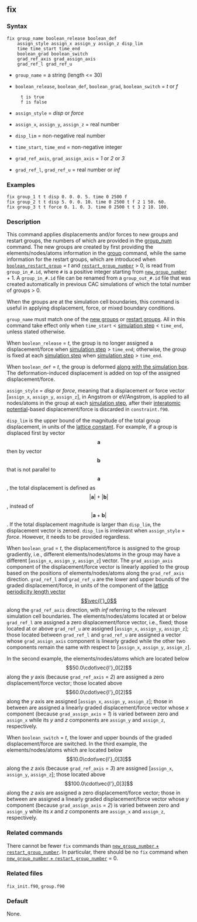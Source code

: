 ## fix

### Syntax

	fix group_name boolean_release boolean_def
	    assign_style assign_x assign_y assign_z disp_lim
	    time time_start time_end
	    boolean_grad boolean_switch
	    grad_ref_axis grad_assign_axis
	    grad_ref_l grad_ref_u

* `group_name` = a string (length <= 30)

* `boolean_release`, `boolean_def`, `boolean_grad`, `boolean_switch` = _t_ or _f_

		t is true
		f is false

* `assign_style` = _disp_ or _force_

* `assign_x`, `assign_y`, `assign_z` = real number

* `disp_lim` = non-negative real number

* `time_start`, `time_end` = non-negative integer

* `grad_ref_axis`, `grad_assign_axis` = _1_ or _2_ or _3_

* `grad_ref_l`, `grad_ref_u` = real number or _inf_

### Examples

	fix group_1 t t disp 0. 0. 0. 5. time 0 2500 f
	fix group_2 t t disp 5. 0. 0. 10. time 0 2500 t f 2 1 50. 60.
	fix group_3 t t force 0. 1. 0. 3. time 0 2500 t t 3 2 10. 100.

### Description

This command applies displacements and/or forces to new groups and restart groups, the numbers of which are provided in the [group_num](group_num.md) command. The new groups are created by first providing the elements/nodes/atoms information in the [group](group.md) command, while the same information for the restart groups, which are introduced when [`boolean_restart_group`](restart.md) = _t_ and [`restart_group_number`](group_num.md) > 0, is read from `group_in_#.id`, where `#` is a positive integer starting from [`new_group_number`](group_num.md) + 1. A `group_in_#.id` file can be renamed from a `group_out_#.id` file that was created automatically in previous CAC simulations of which the total number of groups > 0.

When the groups are at the simulation cell boundaries, this command is useful in applying displacement, force, or mixed boundary conditions.

`group_name` must match one of the [new groups](group.md) or [restart groups](group_num.md). All in this command take effect only when `time_start` < [simulation step](run.md) < `time_end`, unless stated otherwise.

When `boolean_release` = _t_, the group is no longer assigned a displacement/force when [simulation step](run.md) > `time_end`; otherwise, the group is fixed at each [simulation step](run.md) when [simulation step](run.md) > `time_end`.

When `boolean_def` = _t_, the group is deformed [along with the simulation box](deform.md). The deformation-induced displacement is added on top of the assigned displacement/force.

`assign_style` = _disp_ or _force_, meaning that a displacement or force vector [`assign_x`, `assign_y`, `assign_z`], in Angstrom or eV/Angstrom, is applied to all nodes/atoms in the group at each [simulation step](run.md), after their [interatomic potential](potential.md)-based displacement/force is discarded in `constraint.f90`.

`disp_lim` is the upper bound of the magnitude of the total group displacement, in units of the [lattice constant](lattice.md). For example, if a group is displaced first by vector $$\mathbf{a}$$ then by vector $$\mathbf{b}$$ that is not parallel to $$\mathbf{a}$$, the total displacement is defined as $$|\mathbf{a}| + |\mathbf{b}|$$, instead of $$|\mathbf{a} + \mathbf{b}|$$. If the total displacement magnitude is larger than `disp_lim`, the displacement vector is zeroed. `disp_lim` is irrelevant when `assign_style` = _force_. However, it needs to be provided regardless.

When `boolean_grad` = _t_, the displacement/force is assigned to the group gradiently, i.e., different elements/nodes/atoms in the group may have a different [`assign_x`, `assign_y`, `assign_z`] vector. The `grad_assign_axis` component of the displacement/force vector is linearly applied to the group based on the positions of elements/nodes/atoms along the `grad_ref_axis` direction. `grad_ref_l` and `grad_ref_u` are the lower and upper bounds of the graded displacement/force, in units of the component of the [lattice periodicity length vector $$\vec{l'}_0$$](../chapter8/lattice-space.md) along the `grad_ref_axis` direction, with _inf_ referring to the relevant simulation cell boundaries. The elements/nodes/atoms located at or below `grad_ref_l` are assigned a zero displacement/force vector, i.e., fixed; those located at or above `grad_ref_u` are assigned [`assign_x`, `assign_y`, `assign_z`]; those located between `grad_ref_l` and `grad_ref_u` are assigned a vector whose `grad_assign_axis` component is linearly graded while the other two components remain the same with respect to [`assign_x`, `assign_y`, `assign_z`].

In the second example, the elements/nodes/atoms which are located below $$50.0\cdot\vec{l'}_0[2]$$ along the _y_ axis (because `grad_ref_axis` = _2_) are assigned a zero displacement/force vector; those located above $$60.0\cdot\vec{l'}_0[2]$$ along the _y_ axis are assigned [`assign_x`, `assign_y`, `assign_z`]; those in between are assigned a linearly graded displacement/force vector whose _x_ component (because `grad_assign_axis` = _1_) is varied between zero and `assign_x` while its _y_ and _z_ components are `assign_y` and `assign_z`, respectively.

When `boolean_switch` = _t_, the lower and upper bounds of the graded displacement/force are switched. In the third example, the elements/nodes/atoms which are located below $$10.0\cdot\vec{l'}_0[3]$$ along the _z_ axis (because `grad_ref_axis` = _3_) are assigned [`assign_x`, `assign_y`, `assign_z`]; those located above $$100.0\cdot\vec{l'}_0[3]$$ along the _z_ axis are assigned a zero displacement/force vector; those in between are assigned a linearly graded displacement/force vector whose _y_ component (because `grad_assign_axis` = _2_) is varied between zero and `assign_y` while its _x_ and _z_ components are `assign_x` and `assign_z`, respectively.

### Related commands

There cannot be fewer `fix` commands than [`new_group_number` + `restart_group_number`](group_num.md). In particular, there should be no `fix` command when [`new_group_number` + `restart_group_number`](group_num.md) = 0.

### Related files

`fix_init.f90`, `group.f90`

### Default

None.